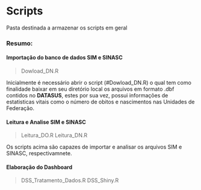 # Scripts
Pasta destinada a armazenar os scripts em geral

### Resumo:
#### Importação do banco de dados SIM e SINASC
> Dowload_DN.R

Inicialmente é necessário abrir o script (#Dowload_DN.R) o qual tem como finalidade baixar em seu diretório local os arquivos em formato .dbf contidos no <b>DATASUS</b>, estes por sua vez, possui informações de estatisticas vitais como o número de obitos e nascimentos nas Unidades de Federação. 

#### Leitura e Analise SIM e SINASC
> Leitura_DO.R
> Leitura_DN.R

Os scripts acima são capazes de importar e analisar os arquivos SIM e SINASC, respectivamnete.

#### Elaboração do Dashboard
> DSS_Tratamento_Dados.R
> DSS_Shiny.R

